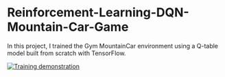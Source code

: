 # Reinforcement-Learning-DQN-Mountain-Car-Game

In this project, I trained the Gym MountainCar environment using a Q-table model built from scratch with TensorFlow.

[![Training demonstration](https://img.youtube.com/vi/<VIDEO_ID>/0.jpg)](https://github.com/SohailaKandil/Reinforcement-Learning-Q_table-Mountain-Car-Game/blob/main/mountain%20car%20training%20demonestration%20.mp4)

